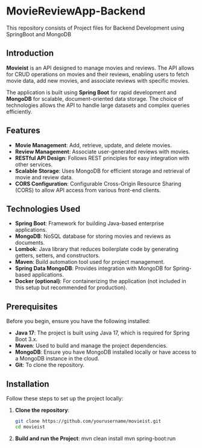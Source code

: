# MovieReviewApp-Backend
This repository consists of Project files for Backend Development using SpringBoot and MongoDB
## Introduction

**Movieist** is an API designed to manage movies and reviews. The API allows for CRUD operations on movies and their reviews, enabling users to fetch movie data, add new movies, and associate reviews with specific movies.

The application is built using **Spring Boot** for rapid development and **MongoDB** for scalable, document-oriented data storage. The choice of technologies allows the API to handle large datasets and complex queries efficiently.

## Features

- **Movie Management**: Add, retrieve, update, and delete movies.
- **Review Management**: Associate user-generated reviews with movies.
- **RESTful API Design**: Follows REST principles for easy integration with other services.
- **Scalable Storage**: Uses MongoDB for efficient storage and retrieval of movie and review data.
- **CORS Configuration**: Configurable Cross-Origin Resource Sharing (CORS) to allow API access from various front-end clients.

## Technologies Used

- **Spring Boot**: Framework for building Java-based enterprise applications.
- **MongoDB**: NoSQL database for storing movies and reviews as documents.
- **Lombok**: Java library that reduces boilerplate code by generating getters, setters, and constructors.
- **Maven**: Build automation tool used for project management.
- **Spring Data MongoDB**: Provides integration with MongoDB for Spring-based applications.
- **Docker (optional)**: For containerizing the application (not included in this setup but recommended for production).

## Prerequisites

Before you begin, ensure you have the following installed:

- **Java 17**: The project is built using Java 17, which is required for Spring Boot 3.x.
- **Maven**: Used to build and manage the project dependencies.
- **MongoDB**: Ensure you have MongoDB installed locally or have access to a MongoDB instance in the cloud.
- **Git**: To clone the repository.

## Installation

Follow these steps to set up the project locally:

1. **Clone the repository**:
   ```bash
   git clone https://github.com/yourusername/movieist.git
   cd movieist
2. **Build and run the Project**:
   mvn clean install
   mvn spring-boot:run
